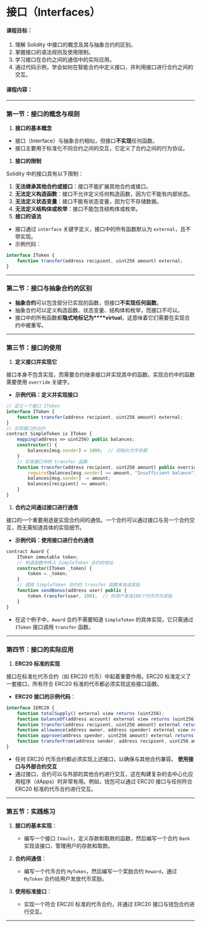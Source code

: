 # 接口（Interfaces）

#### 课程目标：

1. 理解 Solidity 中接口的概念及其与抽象合约的区别。
2. 掌握接口的语法规则及使用限制。
3. 学习接口在合约之间的通信中的实际应用。
4. 通过代码示例，学会如何在智能合约中定义接口，并利用接口进行合约之间的交互。

#### 课程内容：

---

### **第一节：接口的概念与规则**

1. **接口的基本概念**

- 接口（Interface）与抽象合约相似，但接口**不实现**任何函数。
- 接口主要用于标准化不同合约之间的交互，它定义了合约之间的行为协议。

1. **接口的限制**

Solidity 中的接口具有以下限制：

1. **无法继承其他合约或接口**：接口不能扩展其他合约或接口。
2. **无法定义构造函数**：接口不允许定义任何构造函数，因为它不能有内部状态。
3. **无法定义状态变量**：接口不能有状态变量，因为它不存储数据。
4. **无法定义结构体或枚举**：接口不能包含结构体或枚举。
5. **接口的语法**

- 接口通过 `interface` 关键字定义，接口中的所有函数默认为 `external`，且不带实现。
- 示例代码：

```typescript
interface IToken {
    function transfer(address recipient, uint256 amount) external;
}
```

---

### **第二节：接口与抽象合约的区别**

- **抽象合约**可以包含部分已实现的函数，但接口**不实现任何函数**。
- 抽象合约可以定义构造函数、状态变量、结构体和枚举，而接口不可以。
- 接口中的所有函数都**隐式地标记为****virtual**，这意味着它们需要在实现合约中被重写。

---

### **第三节：接口的使用**

1. **定义接口并实现它**

接口本身不包含实现，而需要合约继承接口并实现其中的函数。实现合约中的函数需要使用 `override` 关键字。

- **示例代码：定义并实现接口**

```typescript
// 定义一个接口 IToken
interface IToken {
    function transfer(address recipient, uint256 amount) external;
}
// 实现接口的合约
contract SimpleToken is IToken {
    mapping(address => uint256) public balances;
    constructor() {
        balances[msg.sender] = 1000;  // 初始化代币余额
    }
    // 实现接口中的 transfer 函数
    function transfer(address recipient, uint256 amount) public override {
        require(balances[msg.sender] >= amount, "Insufficient balance");
        balances[msg.sender] -= amount;
        balances[recipient] += amount;
    }
}
```

1. **合约之间通过接口进行通信**

接口的一个重要用途是实现合约间的通信。一个合约可以通过接口与另一个合约交互，而无需知道具体的实现细节。

- **示例代码：使用接口进行合约通信**

```typescript
contract Award {
    IToken immutable token;
    // 构造函数中传入 SimpleToken 合约的地址
    constructor(IToken _token) {
        token = _token;
    }
    // 调用 SimpleToken 合约的 transfer 函数来发送奖励
    function sendBonus(address user) public {
        token.transfer(user, 100);  // 向用户发送100个代币作为奖励
    }
}
```

- 在这个例子中，`Award` 合约不需要知道 `SimpleToken` 的具体实现，它只需通过 `IToken` 接口调用 `transfer` 函数。

---

### **第四节：接口的实际应用**

1. **ERC20 标准的实现**

接口在标准化代币合约（如 ERC20 代币）中起着重要作用。ERC20 标准定义了一套接口，所有符合 ERC20 标准的代币都必须实现这些接口函数。

- **ERC20 接口的示例代码**：

```typescript
interface IERC20 {
    function totalSupply() external view returns (uint256);
    function balanceOf(address account) external view returns (uint256);
    function transfer(address recipient, uint256 amount) external returns (bool);
    function allowance(address owner, address spender) external view returns (uint256);
    function approve(address spender, uint256 amount) external returns (bool);
    function transferFrom(address sender, address recipient, uint256 amount) external returns (bool);
}
```

- 任何 ERC20 代币合约都必须实现上述接口，以确保与其他合约兼容。
  **使用接口与外部合约交互**
- 通过接口，合约可以与外部的其他合约进行交互，这在构建复杂的去中心化应用程序（dApps）时非常有用。例如，钱包可以通过 ERC20 接口与任何符合 ERC20 标准的代币合约进行交互。

---

### **第五节：实践练习**

1. **接口的基本实现**：

   - 编写一个接口 `IVault`，定义存款和取款的函数，然后编写一个合约 `Bank` 实现该接口，管理用户的存款和取款。
2. **合约间通信**：

   - 编写一个代币合约 `MyToken`，然后编写一个奖励合约 `Reward`，通过 `MyToken` 合约给用户发放代币奖励。
3. **使用标准接口**：

   - 实现一个符合 ERC20 标准的代币合约，并通过 ERC20 接口与钱包合约进行交互。

---
